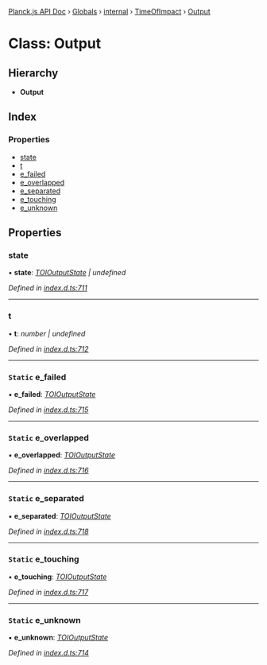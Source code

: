[Planck.js API Doc](../README.md) › [Globals](../globals.md) › [internal](../modules/internal.md) › [TimeOfImpact](../modules/internal.timeofimpact.md) › [Output](internal.timeofimpact.output.md)

# Class: Output

## Hierarchy

* **Output**

## Index

### Properties

* [state](internal.timeofimpact.output.md#state)
* [t](internal.timeofimpact.output.md#t)
* [e_failed](internal.timeofimpact.output.md#static-e_failed)
* [e_overlapped](internal.timeofimpact.output.md#static-e_overlapped)
* [e_separated](internal.timeofimpact.output.md#static-e_separated)
* [e_touching](internal.timeofimpact.output.md#static-e_touching)
* [e_unknown](internal.timeofimpact.output.md#static-e_unknown)

## Properties

###  state

• **state**: *[TOIOutputState](../enums/toioutputstate.md) | undefined*

*Defined in [index.d.ts:711](https://github.com/shakiba/planck.js/blob/b7f66f1/lib/index.d.ts#L711)*

___

###  t

• **t**: *number | undefined*

*Defined in [index.d.ts:712](https://github.com/shakiba/planck.js/blob/b7f66f1/lib/index.d.ts#L712)*

___

### `Static` e_failed

▪ **e_failed**: *[TOIOutputState](../enums/toioutputstate.md)*

*Defined in [index.d.ts:715](https://github.com/shakiba/planck.js/blob/b7f66f1/lib/index.d.ts#L715)*

___

### `Static` e_overlapped

▪ **e_overlapped**: *[TOIOutputState](../enums/toioutputstate.md)*

*Defined in [index.d.ts:716](https://github.com/shakiba/planck.js/blob/b7f66f1/lib/index.d.ts#L716)*

___

### `Static` e_separated

▪ **e_separated**: *[TOIOutputState](../enums/toioutputstate.md)*

*Defined in [index.d.ts:718](https://github.com/shakiba/planck.js/blob/b7f66f1/lib/index.d.ts#L718)*

___

### `Static` e_touching

▪ **e_touching**: *[TOIOutputState](../enums/toioutputstate.md)*

*Defined in [index.d.ts:717](https://github.com/shakiba/planck.js/blob/b7f66f1/lib/index.d.ts#L717)*

___

### `Static` e_unknown

▪ **e_unknown**: *[TOIOutputState](../enums/toioutputstate.md)*

*Defined in [index.d.ts:714](https://github.com/shakiba/planck.js/blob/b7f66f1/lib/index.d.ts#L714)*
